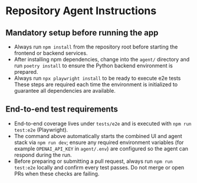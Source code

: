 # Repository Agent Instructions
## Mandatory setup before running the app
- Always run `npm install` from the repository root before starting the frontend or backend services.
- After installing npm dependencies, change into the `agent/` directory and run `poetry install` to ensure the Python backend environment is prepared.
- Always run `npx playwright install` to be ready to execute e2e tests
These steps are required each time the environment is initialized to guarantee all dependencies are available.

## End-to-end test requirements
- End-to-end coverage lives under `tests/e2e` and is executed with `npm run test:e2e` (Playwright).
- The command above automatically starts the combined UI and agent stack via `npm run dev`; ensure any required environment variables (for example `OPENAI_API_KEY` in `agent/.env`) are configured so the agent can respond during the run.
- Before preparing or submitting a pull request, always run `npm run test:e2e` locally and confirm every test passes. Do not merge or open PRs when these checks are failing.
